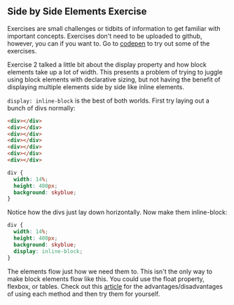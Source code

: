 ## Side by Side Elements Exercise

Exercises are small challenges or tidbits of information to get familiar with important concepts. Exercises don't need to
be uploaded to github, however, you can if you want to. Go to [codepen](codepen.io) to try out some of the exercises.

Exercise 2 talked a little bit about the display property and how block elements take up a lot of width. This presents a problem
of trying to juggle using block elements with declarative sizing, but not having the benefit of displaying multiple elements side
by side like inline elements.

`display: inline-block` is the best of both worlds. First try laying out a bunch of divs normally:

```html
<div></div>
<div></div>
<div></div>
<div></div>
<div></div>
<div></div>
<div></div>
```

```css
div {
  width: 14%;
  height: 400px;
  background: skyblue;
}
```

Notice how the divs just lay down horizontally. Now make them inline-block:

```css
div {
  width: 14%;
  height: 400px;
  background: skyblue;
  display: inline-block;
}
```

The elements flow just how we need them to. This isn't the only way to make block elements flow like this. You could use the float property, flexbox, or tables.
Check out this [article](http://blog.karenmenezes.com/2014/apr/13/floats-inline-block-or-display-table-or-flexbox/#wrapper) for the advantages/disadvantages of
using each method and then try them for yourself. 

